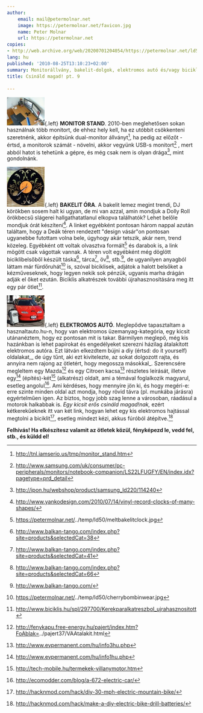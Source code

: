 ```yaml
---
author:
    email: mail@petermolnar.net
    image: https://petermolnar.net/favicon.jpg
    name: Peter Molnar
    url: https://petermolnar.net
copies:
- http://web.archive.org/web/20200701204054/https://petermolnar.net/ld50/csinald-magad-pt-9/
lang: hu
published: '2010-08-25T13:10:23+02:00'
summary: Monitorállvány, bakelit-dolgok, elektromos autó és/vagy bicikli.
title: Csináld magad! pt. 9

---
```


![display\_stand](display_stand.jpg){.left} **MONITOR STAND**. 2010-ben
meglehetősen sokan használnak több monitort, de ehhez hely kell, ha ez
utóbbit csökkenteni szeretnénk, akkor építsünk dual-monitor
állványt[^1], ha pedig az előzőt - értsd, a monitorok számát - növelni,
akkor vegyünk USB-s monitort[^2] , mert abból hatot is tehetünk a gépre,
és még csak nem is olyan drága[^3], mint gondolnánk.

![bakelit-clock](bakelit-clock.jpg){.left} **BAKELIT ÓRA**. A bakelit
lemez megint trendi, DJ körökben sosem halt ki ugyan, de mi van azzal,
amin mondjuk a Dolly Roll örökbecsű slágerei hallgathatatlanul elkopva
találhatók? Lehet belőle mondjuk órát készíteni[^4]. A linket egyébként
pontosan három nappal azután találtam, hogy a Deák téren rendezett
"design vásár"on pontosan ugyanebbe futottam volna bele, úgyhogy akár
tetszik, akár nem, trend közeleg. Egyébként ott voltak olvasztva
formált[^5] és darabok is, a link mögött csak vágottak vannak. A téren
volt egyébként még döglött biciklibelsőből készült táska[^6], tárca[^7],
öv[^8], stb.[^9], de ugyanilyen anyagból láttam már fürdőruhát[^10] is,
szóval biciklisek, adjátok a halott belsőket a kézműveseknek, hogy
legyen nekik sok pénzük, ugyanis marha drágán adják el őket ezután.
Biciklis alkatrészek további újrahasznosítására meg itt egy pár
ötlet[^11].

![electric\_car](electric_car.jpg){.left} **ELEKTROMOS AUTÓ**.
Meglepődve tapasztaltam a hasznaltauto.hu-n, hogy van elektromos
üzemanyag-kategória, egy kicsit utánanéztem, hogy ez pontosan mit is
takar. Bármilyen meglepő, még kis hazánkban is lehet papírokat és
engedélyeket szerezni házilag átalakított elektromos autóra. Ezt látván
elkezdtem bújni a diy (értsd: do it yourself) oldalakat,\_ de úgy tűnt,
aki ezt kivitelezte, az sokat dolgozott rajta, és annyira nem rajong az
ötletért, hogy megossza másokkal\_. Szerencsére megleltem egy Mazda[^12]
és egy Citroen kacsa[^13] részletes leírását, illetve egy[^14]
(építés)-két[^15] (alkatrész) oldalt, ami a témával foglalkozik
magyarul, esetleg angolul[^16]. Ami kérdéses, hogy mennyire jön ki, és
hogy megéri-e: erre szinte minden oldal azt mondja, hogy rövid távra
(pl. munkába járásra) egyértelműen igen. Az biztos, hogy jobb szag lenne
a városoban, ráadásul a motorok halkabbak is. *Egy kicsit erős csináld
magad!nak,* ezért kétkerekűeknek itt van két link, hogyan lehet egy kis
elektromos hajtással megtolni a biciklit[^17], esetleg mindezt kézi,
akkus fúróból átépítve.[^18]

**Felhívás! Ha elkészítesz valamit az ötletek közül, fényképezd le, vedd
fel, stb., és küldd el!**

[^1]: <http://tnl.iamserio.us/tmp/monitor_stand.htm>

[^2]: <http://www.samsung.com/uk/consumer/pc-peripherals/monitors/notebook-companion/LS22LFUGFY/EN/index.idx?pagetype=prd_detail>

[^3]: <http://ipon.hu/webshop/product/samsung_ld220/114240>

[^4]: <http://www.yankodesign.com/2010/07/14/vinyl-record-clocks-of-many-shapes/>

[^5]: <https://petermolnar.net/>../temp/ld50/meltbakelitclock.jpg

[^6]: <http://www.balkan-tango.com/index.php?site=products&selectedCat=38>

[^7]: <http://www.balkan-tango.com/index.php?site=products&selectedCat=41>

[^8]: <http://www.balkan-tango.com/index.php?site=products&selectedCat=66>

[^9]: <http://www.balkan-tango.com/>

[^10]: <https://petermolnar.net/>../temp/ld50/cherrybombinwear.jpg

[^11]: <http://www.biciklis.hu/spl/297700/Kerekparalkatreszbol_ujrahasznositott>

[^12]: <http://fenykapu.free-energy.hu/pajert/index.htm?FoAblak=>../pajert37/VAAtalakit.html

[^13]: <http://www.evpermanent.com/hu/info3hu.php>

[^14]: <http://www.evpermanent.com/hu/info1hu.php>

[^15]: <http://tech-mobile.hu/termekek-villanymotor.htm>

[^16]: <http://ecomodder.com/blog/a-672-electric-car/>

[^17]: <http://hacknmod.com/hack/diy-30-mph-electric-mountain-bike/>

[^18]: <http://hacknmod.com/hack/make-a-diy-electric-bike-drill-batteries/>